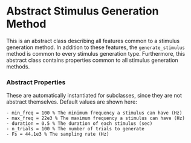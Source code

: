 # Abstract Stimulus Generation Method

This is an abstract class describing all features common to a stimulus generation method. In addition to these features, the `generate_stimulus` method is common to every stimulus generation type. Furthermore, this abstract class contains properties common to all stimulus generation methods. 

### Abstract Properties

These are automatically instantiated for subclasses, since they are not abstract themselves. Default values are shown here:

```
- min_freq = 100 % The minimum frequency a stimulus can have (Hz)
- max_freq = 22e3 % The maximum frequency a stimulus can have (Hz)
- duration = 0.5 % The duration of each stimulus (sec)
- n_trials = 100 % The number of trials to generate
- Fs = 44.1e3 % The sampling rate (Hz)
```
